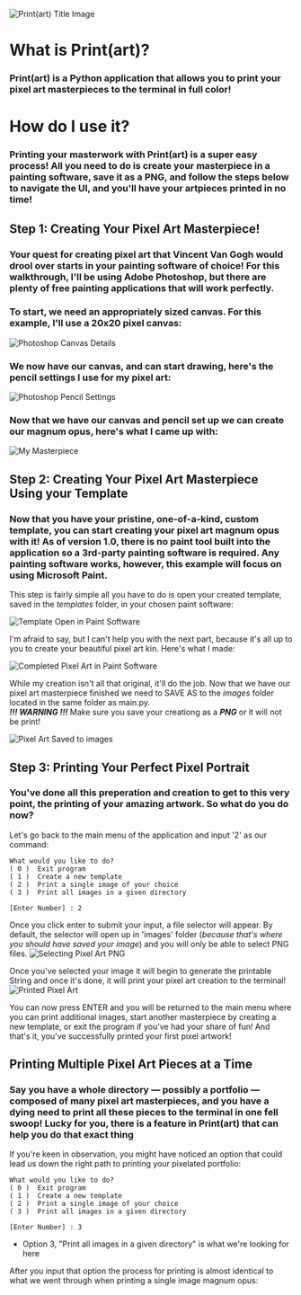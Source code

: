 ![Print(art) Title Image](readme_imgs/print-art.png)

# What is Print(art)?
### Print(art) is a Python application that allows you to print your pixel art masterpieces to the terminal in full color! 

# How do I use it?
### Printing your masterwork with Print(art) is a super easy process! All you need to do is create your masterpiece in a painting software, save it as a PNG, and follow the steps below to navigate the UI, and you'll have your artpieces printed in no time!

## Step 1: Creating Your Pixel Art Masterpiece!
### Your quest for creating pixel art that Vincent Van Gogh would drool over starts in your painting software of choice! For this walkthrough, I'll be using Adobe Photoshop, but there are plenty of free painting applications that will work perfectly.

### To start, we need an appropriately sized canvas. For this example, I'll use a 20x20 pixel canvas:
![Photoshop Canvas Details](readme_imgs/canvas-details.png)

### We now have our canvas, and can start drawing, here's the pencil settings I use for my pixel art:
![Photoshop Pencil Settings](readme_imgs/pencil-details.png)

### Now that we have our canvas and pencil set up we can create our magnum opus, here's what I came up with:
![My Masterpiece](readme_imgs/masterpiece.png)

## Step 2: Creating Your Pixel Art Masterpiece Using your Template
### Now that you have your pristine, one-of-a-kind, custom template, you can start creating your pixel art magnum opus with it! As of version 1.0, there is no paint tool built into the application so a 3rd-party painting software is required. Any painting software works, however, this example will focus on using Microsoft Paint.  

This step is fairly simple all you have to do is open your created template, saved in the *templates* folder, in your chosen paint software:  
  
![Template Open in Paint Software](readme_graphics/template_in_paint.png)  

I'm afraid to say, but I can't help you with the next part, because it's all up to you to create your beautiful pixel art kin. Here's what I made:

![Completed Pixel Art in Paint Software](readme_graphics/steven.png)

While my creation isn't all that original, it'll do the job. Now that we have our pixel art masterpiece finished we need to SAVE AS to the *images* folder located in the same folder as main.py.  
***!!! WARNING !!!*** Make sure you save your creationg as a ***PNG*** or it will not be print!  

![Pixel Art Saved to images](readme_graphics/saved_to_images.png)

## Step 3: Printing Your Perfect Pixel Portrait
### You've done all this preperation and creation to get to this very point, the printing of your amazing artwork. So what do you do now?  

Let's go back to the main menu of the application and input '2' as our command:
```
What would you like to do?
( 0 )  Exit program
( 1 )  Create a new template
( 2 )  Print a single image of your choice
( 3 )  Print all images in a given directory

[Enter Number] : 2
```

Once you click enter to submit your input, a file selector will appear. By default, the selector will open up in 'images' folder (*because that's where you should have saved your image*) and you will only be able to select PNG files.
![Selecting Pixel Art PNG](readme_graphics/select_art.png)
  
Once you've selected your image it will begin to generate the printable String and once it's done, it will print your pixel art creation to the terminal!
![Printed Pixel Art](readme_graphics/printed_art.png)  

You can now press ENTER and you will be returned to the main menu where you can print additional images, start another masterpiece by creating a new template, or exit the program if you've had your share of fun! And that's it, you've successfully printed your first pixel artwork!  
  
## Printing Multiple Pixel Art Pieces at a Time
### Say you have a whole directory — possibly a portfolio — composed of many pixel art masterpieces, and you have a dying need to print all these pieces to the terminal in one fell swoop! Lucky for you, there is a feature in Print(art) that can help you do that exact thing  

If you're keen in observation, you might have noticed an option that could lead us down the right path to printing your pixelated portfolio:
```
What would you like to do?
( 0 )  Exit program
( 1 )  Create a new template
( 2 )  Print a single image of your choice
( 3 )  Print all images in a given directory

[Enter Number] : 3
```
* Option 3, "Print all images in a given directory" is what we're looking for here

After you input that option the process for printing is almost identical to what we went through when printing a single image magnum opus:  

